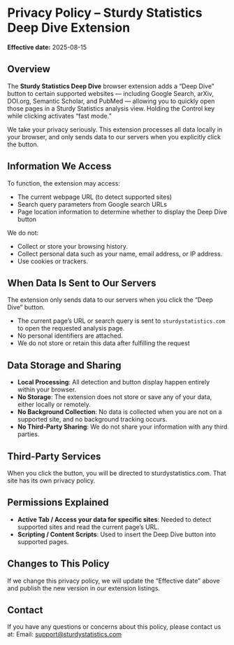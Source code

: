 # Privacy Policy – Sturdy Statistics Deep Dive Extension

**Effective date:** 2025-08-15

## Overview

The **Sturdy Statistics Deep Dive** browser extension adds a “Deep Dive” button to certain supported websites — including Google Search, arXiv, DOI.org, Semantic Scholar, and PubMed — allowing you to quickly open those pages in a Sturdy Statistics analysis view. 
Holding the Control key while clicking activates “fast mode.”

We take your privacy seriously. 
This extension processes all data locally in your browser, and only sends data to our servers when you explicitly click the button.

## Information We Access

To function, the extension may access:
* The current webpage URL (to detect supported sites)
* Search query parameters from Google search URLs
* Page location information to determine whether to display the Deep Dive button

We do not:
* Collect or store your browsing history.
* Collect personal data such as your name, email address, or IP address.
* Use cookies or trackers.

## When Data Is Sent to Our Servers

The extension only sends data to our servers when you click the “Deep Dive” button.
* The current page’s URL or search query is sent to `sturdystatistics.com` to open the requested analysis page.
* No personal identifiers are attached.
* We do not store or retain this data after fulfilling the request

## Data Storage and Sharing

* **Local Processing**: All detection and button display happen entirely within your browser.
* **No Storage**: The extension does not store or save any of your data, either locally or remotely.
* **No Background Collection**: No data is collected when you are not on a supported site, and no background tracking occurs.
* **No Third-Party Sharing**: We do not share your information with any third parties.

## Third-Party Services

When you click the button, you will be directed to sturdystatistics.com. 
That site has its own privacy policy.

## Permissions Explained
* **Active Tab / Access your data for specific sites**: Needed to detect supported sites and read the current page’s URL.
* **Scripting / Content Scripts**: Used to insert the Deep Dive button into supported pages.

## Changes to This Policy
If we change this privacy policy, we will update the “Effective date” above and publish the new version in our extension listings.

## Contact
If you have any questions or concerns about this policy, please contact us at:
Email: support@sturdystatistics.com

<!-- Local Variables: -->
<!-- mode: markdown -->
<!-- fill-column: 1000000 -->
<!-- End: -->
